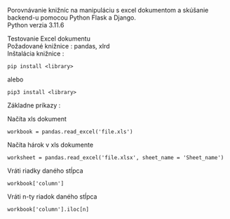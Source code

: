 Porovnávanie knižníc na manipuláciu s excel dokumentom a skúšanie backend-u pomocou Python Flask a Django.\
Python verzia 3.11.6

Testovanie Excel dokumentu  
Požadované knižnice : pandas, xlrd \
Inštalácia knižnice : 
```
pip install <library> 
```
alebo 

```
pip3 install <library>
```


Základne príkazy :

Načíta xls dokument 
```
workbook = pandas.read_excel('file.xls')
```
Načíta hárok v xls dokumente 
```
worksheet = pandas.read_excel('file.xlsx', sheet_name = 'Sheet_name')
```
Vráti riadky daného stĺpca 
```
workbook['column']
```
Vráti n-ty riadok daného stĺpca 
```
workbook['column'].iloc[n]
```

